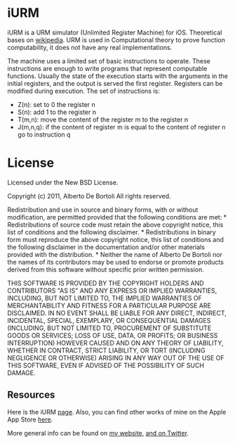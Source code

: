 # iURM

iURM is a URM simulator (Unlimited Register Machine) for iOS.
Theoretical bases on [wikipedia](http://en.wikipedia.org/wiki/Counter_machine_models).
URM is used in Computational theory to prove function computability, it does not have any real implementations. 

The machine uses a limited set of basic instructions to operate. These instructions are enough to write programs that represent computable functions. Usually the state of the execution starts with the arguments in the initial registers, and the output is served the first register. Registers can be modified during execution. The set of instructions is:

- Z(n): set to 0 the register n
- S(n): add 1 to the register n
- T(m,n): move the content of the register m to the register n
- J(m,n,q): if the content of register m is equal to the content of register n go to instruction q

# License

Licensed under the New BSD License.

Copyright (c) 2011, Alberto De Bortoli
All rights reserved.

Redistribution and use in source and binary forms, with or without
modification, are permitted provided that the following conditions are met:
    * Redistributions of source code must retain the above copyright
      notice, this list of conditions and the following disclaimer.
    * Redistributions in binary form must reproduce the above copyright
      notice, this list of conditions and the following disclaimer in the
      documentation and/or other materials provided with the distribution.
    * Neither the name of Alberto De Bortoli nor the
      names of its contributors may be used to endorse or promote products
      derived from this software without specific prior written permission.

THIS SOFTWARE IS PROVIDED BY THE COPYRIGHT HOLDERS AND CONTRIBUTORS "AS IS" AND
ANY EXPRESS OR IMPLIED WARRANTIES, INCLUDING, BUT NOT LIMITED TO, THE IMPLIED
WARRANTIES OF MERCHANTABILITY AND FITNESS FOR A PARTICULAR PURPOSE ARE
DISCLAIMED. IN NO EVENT SHALL <COPYRIGHT HOLDER> BE LIABLE FOR ANY
DIRECT, INDIRECT, INCIDENTAL, SPECIAL, EXEMPLARY, OR CONSEQUENTIAL DAMAGES
(INCLUDING, BUT NOT LIMITED TO, PROCUREMENT OF SUBSTITUTE GOODS OR SERVICES;
LOSS OF USE, DATA, OR PROFITS; OR BUSINESS INTERRUPTION) HOWEVER CAUSED AND
ON ANY THEORY OF LIABILITY, WHETHER IN CONTRACT, STRICT LIABILITY, OR TORT
(INCLUDING NEGLIGENCE OR OTHERWISE) ARISING IN ANY WAY OUT OF THE USE OF THIS
SOFTWARE, EVEN IF ADVISED OF THE POSSIBILITY OF SUCH DAMAGE.

## Resources

Here is the iURM [page](http://www.albertodebortoli.it/wordpress/iphone/iurm). Also, you can
find other works of mine on the Apple App Store [here](http://itunes.apple.com/us/artist/alberto-de-bortoli/id292413213).

More general info can be found on [my website](http://www.albertodebortoli.it), [and on Twitter](http://twitter.com/albertodebo).
